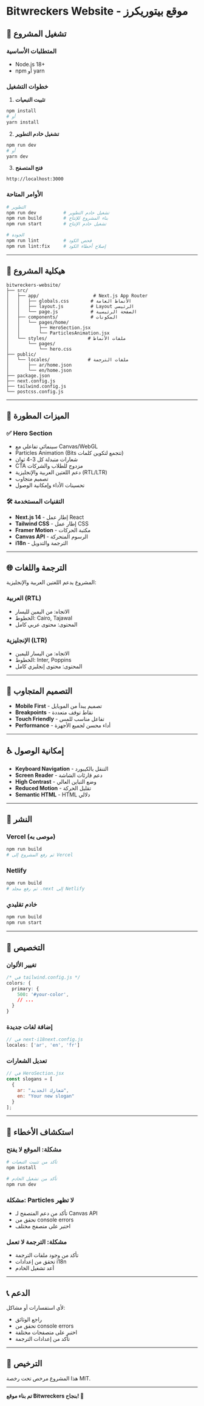 # Bitwreckers Website - موقع بيتوريكرز

## 🚀 تشغيل المشروع

### المتطلبات الأساسية
- Node.js 18+ 
- npm أو yarn

### خطوات التشغيل

1. **تثبيت التبعيات**
```bash
npm install
# أو
yarn install
```

2. **تشغيل خادم التطوير**
```bash
npm run dev
# أو
yarn dev
```

3. **فتح المتصفح**
```
http://localhost:3000
```

### الأوامر المتاحة

```bash
# التطوير
npm run dev          # تشغيل خادم التطوير
npm run build        # بناء المشروع للإنتاج
npm run start        # تشغيل خادم الإنتاج

# الجودة
npm run lint         # فحص الكود
npm run lint:fix     # إصلاح أخطاء الكود
```

---

## 📁 هيكلية المشروع

```
bitwreckers-website/
├── src/
│   ├── app/                    # Next.js App Router
│   │   ├── globals.css        # الأنماط العامة
│   │   ├── layout.js          # Layout الرئيسي
│   │   └── page.js            # الصفحة الرئيسية
│   ├── components/            # المكونات
│   │   └── pages/home/
│   │       ├── HeroSection.jsx
│   │       └── ParticlesAnimation.jsx
│   └── styles/               # ملفات الأنماط
│       └── pages/
│           └── hero.css
├── public/
│   └── locales/              # ملفات الترجمة
│       ├── ar/home.json
│       └── en/home.json
├── package.json
├── next.config.js
├── tailwind.config.js
└── postcss.config.js
```

---

## 🎨 الميزات المطورة

### ✅ Hero Section
- سينمائي تفاعلي مع Canvas/WebGL
- Particles Animation (Bits تتجمع لتكوين كلمات)
- شعارات متبدلة كل 3-4 ثوان
- CTA مزدوج للطلاب والشركات
- دعم اللغتين العربية والإنجليزية (RTL/LTR)
- تصميم متجاوب
- تحسينات الأداء وإمكانية الوصول

### 🛠️ التقنيات المستخدمة
- **Next.js 14** - إطار عمل React
- **Tailwind CSS** - إطار عمل CSS
- **Framer Motion** - مكتبة الحركات
- **Canvas API** - الرسوم المتحركة
- **i18n** - الترجمة والتدويل

---

## 🌐 الترجمة واللغات

المشروع يدعم اللغتين العربية والإنجليزية:

### العربية (RTL)
- الاتجاه: من اليمين لليسار
- الخطوط: Cairo, Tajawal
- المحتوى: محتوى عربي كامل

### الإنجليزية (LTR)
- الاتجاه: من اليسار لليمين
- الخطوط: Inter, Poppins
- المحتوى: محتوى إنجليزي كامل

---

## 📱 التصميم المتجاوب

- **Mobile First** - تصميم يبدأ من الموبايل
- **Breakpoints** - نقاط توقف متعددة
- **Touch Friendly** - تفاعل مناسب للمس
- **Performance** - أداء محسن لجميع الأجهزة

---

## ♿ إمكانية الوصول

- **Keyboard Navigation** - التنقل بالكيبورد
- **Screen Reader** - دعم قارئات الشاشة
- **High Contrast** - وضع التباين العالي
- **Reduced Motion** - تقليل الحركة
- **Semantic HTML** - HTML دلالي

---

## 🚀 النشر

### Vercel (موصى به)
```bash
npm run build
# ثم رفع المشروع إلى Vercel
```

### Netlify
```bash
npm run build
# ثم رفع مجلد .next إلى Netlify
```

### خادم تقليدي
```bash
npm run build
npm run start
```

---

## 🔧 التخصيص

### تغيير الألوان
```css
/* في tailwind.config.js */
colors: {
  primary: {
    500: '#your-color',
    // ...
  }
}
```

### إضافة لغات جديدة
```js
// في next-i18next.config.js
locales: ['ar', 'en', 'fr']
```

### تعديل الشعارات
```jsx
// في HeroSection.jsx
const slogans = [
  {
    ar: "شعارك الجديد",
    en: "Your new slogan"
  }
];
```

---

## 🐛 استكشاف الأخطاء

### مشكلة: الموقع لا يفتح
```bash
# تأكد من تثبيت التبعيات
npm install

# تأكد من تشغيل الخادم
npm run dev
```

### مشكلة: Particles لا تظهر
- تأكد من دعم المتصفح لـ Canvas API
- تحقق من console errors
- اختبر على متصفح مختلف

### مشكلة: الترجمة لا تعمل
- تأكد من وجود ملفات الترجمة
- تحقق من إعدادات i18n
- أعد تشغيل الخادم

---

## 📞 الدعم

لأي استفسارات أو مشاكل:
- راجع الوثائق
- تحقق من console errors
- اختبر على متصفحات مختلفة
- تأكد من إعدادات الترجمة

---

## 📄 الترخيص

هذا المشروع مرخص تحت رخصة MIT.

---

**تم بناء موقع Bitwreckers بنجاح! 🎉**




